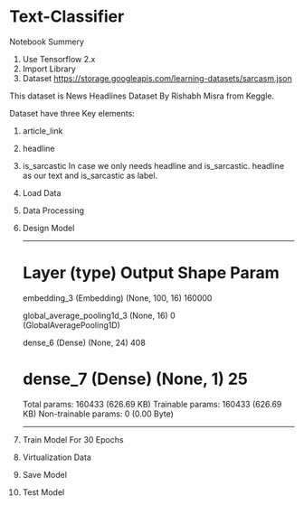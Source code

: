 # Text-Classifier
Notebook Summery
1. Use Tensorflow 2.x
2. Import Library
3. Dataset
  https://storage.googleapis.com/learning-datasets/sarcasm.json

  This dataset is News Headlines Dataset By Rishabh Misra from Keggle.
  
  Dataset have three Key elements:
  
  1. article_link
  2. headline
  3. is_sarcastic
  In case we only needs headline and is_sarcastic. headline as our text and is_sarcastic as label.
4. Load Data
5. Data Processing
6. Design Model
   _________________________________________________________________
   Layer (type)                Output Shape              Param   
   =================================================================
   embedding_3 (Embedding)     (None, 100, 16)           160000    
   
   global_average_pooling1d_3  (None, 16)                0         
   (GlobalAveragePooling1D)                                       

   dense_6 (Dense)             (None, 24)                408
   
   dense_7 (Dense)             (None, 1)                 25
   =================================================================
   Total params: 160433 (626.69 KB)
   Trainable params: 160433 (626.69 KB)
   Non-trainable params: 0 (0.00 Byte)
   _________________________________________________________________
8. Train Model
   For 30 Epochs
9. Virtualization Data
10. Save Model
11. Test Model
